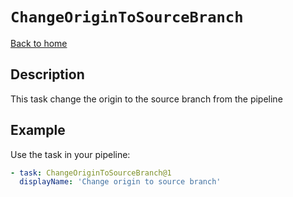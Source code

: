 # `ChangeOriginToSourceBranch`

[Back to home](../../../README.md)

## Description

This task change the origin to the source branch from the pipeline

## Example

Use the task in your pipeline:

```yaml
- task: ChangeOriginToSourceBranch@1
  displayName: 'Change origin to source branch'
```
